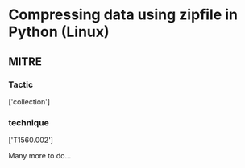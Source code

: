 # Compressing data using zipfile in Python (Linux)

## MITRE

### Tactic
['collection']

### technique
['T1560.002']

Many more to do...
